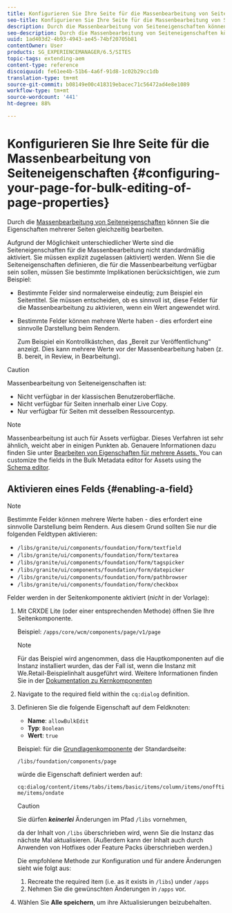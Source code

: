 ```yaml
---
title: Konfigurieren Sie Ihre Seite für die Massenbearbeitung von Seiteneigenschaften
seo-title: Konfigurieren Sie Ihre Seite für die Massenbearbeitung von Seiteneigenschaften
description: Durch die Massenbearbeitung von Seiteneigenschaften können Sie die Eigenschaften mehrerer Seiten gleichzeitig bearbeiten
seo-description: Durch die Massenbearbeitung von Seiteneigenschaften können Sie die Eigenschaften mehrerer Seiten gleichzeitig bearbeiten
uuid: 1ad403d2-4b93-4943-ae45-74bf20705b81
contentOwner: User
products: SG_EXPERIENCEMANAGER/6.5/SITES
topic-tags: extending-aem
content-type: reference
discoiquuid: fe61ee4b-51b6-4a6f-91d8-1c02b29cc1db
translation-type: tm+mt
source-git-commit: b08149e00c418319ebacec71c56472ad4e8e1089
workflow-type: tm+mt
source-wordcount: '441'
ht-degree: 88%

---
```



# Konfigurieren Sie Ihre Seite für die Massenbearbeitung von Seiteneigenschaften {#configuring-your-page-for-bulk-editing-of-page-properties}

Durch die [Massenbearbeitung von Seiteneigenschaften](/help/sites-authoring/editing-page-properties.md#from-the-sites-console-multiple-pages) können Sie die Eigenschaften mehrerer Seiten gleichzeitig bearbeiten.

Aufgrund der Möglichkeit unterschiedlicher Werte sind die Seiteneigenschaften für die Massenbearbeitung nicht standardmäßig aktiviert. Sie müssen explizit zugelassen (aktiviert) werden. Wenn Sie die Seiteneigenschaften definieren, die für die Massenbearbeitung verfügbar sein sollen, müssen Sie bestimmte Implikationen berücksichtigen, wie zum Beispiel:

* Bestimmte Felder sind normalerweise eindeutig; zum Beispiel ein Seitentitel. Sie müssen entscheiden, ob es sinnvoll ist, diese Felder für die Massenbearbeitung zu aktivieren, wenn ein Wert angewendet wird.
* Bestimmte Felder können mehrere Werte haben - dies erfordert eine sinnvolle Darstellung beim Rendern.

   Zum Beispiel ein Kontrollkästchen, das „Bereit zur Veröffentlichung“ anzeigt. Dies kann mehrere Werte vor der Massenbearbeitung haben (z. B. bereit, in Review, in Bearbeitung).

>[!CAUTION]
>
>Massenbearbeitung von Seiteneigenschaften ist:
>
>* Nicht verfügbar in der klassischen Benutzeroberfläche.
>* Nicht verfügbar für Seiten innerhalb einer Live Copy.
>* Nur verfügbar für Seiten mit desselben Ressourcentyp.

>



>[!NOTE]
>
>Massenbearbeitung ist auch für Assets verfügbar. Dieses Verfahren ist sehr ähnlich, weicht aber in einigen Punkten ab. Genauere Informationen dazu finden Sie unter [Bearbeiten von Eigenschaften für mehrere Assets. ](/help/assets/metadata.md) You can customize the fields in the Bulk Metadata editor for Assets using the [Schema editor](/help/assets/metadata-schemas.md).

## Aktivieren eines Felds {#enabling-a-field}

>[!NOTE]
>
>Bestimmte Felder können mehrere Werte haben - dies erfordert eine sinnvolle Darstellung beim Rendern. Aus diesem Grund sollten Sie nur die folgenden Feldtypen aktivieren:
>
>* `/libs/granite/ui/components/foundation/form/textfield`
>* `/libs/granite/ui/components/foundation/form/textarea`
>* `/libs/granite/ui/components/foundation/form/tagspicker`
>* `/libs/granite/ui/components/foundation/form/datepicker`
>* `/libs/granite/ui/components/foundation/form/pathbrowser`
>* `/libs/granite/ui/components/foundation/form/checkbox`

>



Felder werden in der Seitenkomponente aktiviert (*nicht* in der Vorlage):

1. Mit CRXDE Lite (oder einer entsprechenden Methode) öffnen Sie Ihre Seitenkomponente.

   Beispiel: `/apps/core/wcm/components/page/v1/page`

   >[!NOTE]
   >
   >Für das Beispiel wird angenommen, dass die Hauptkomponenten auf die Instanz installiert wurden, das der Fall ist, wenn die Instanz mit We.Retail-Beispielinhalt ausgeführt wird. Weitere Informationen finden Sie in der [Dokumentation zu Kernkomponenten](https://docs.adobe.com/content/help/de-DE/experience-manager-core-components/using/introduction.html)

1. Navigate to the required field within the `cq:dialog` definition.
1. Definieren Sie die folgende Eigenschaft auf dem Feldknoten:

   * **Name**: `allowBulkEdit`
   * **Typ**: `Boolean`
   * **Wert**: `true`

   Beispiel: für die [Grundlagenkomponente](/help/sites-authoring/default-components-foundation.md) der Standardseite:

   `/libs/foundation/components/page`

   würde die Eigenschaft definiert werden auf:

   `cq:dialog/content/items/tabs/items/basic/items/column/items/onofftime/items/ondate`

   >[!CAUTION]
   >
   >Sie dürfen ***keinerlei*** Änderungen im Pfad `/libs` vornehmen,
   >
   >da der Inhalt von `/libs` überschrieben wird, wenn Sie die Instanz das nächste Mal aktualisieren. (Außerdem kann der Inhalt auch durch Anwenden von Hotfixes oder Feature Packs überschrieben werden.)
   >
   >Die empfohlene Methode zur Konfiguration und für andere Änderungen sieht wie folgt aus:
   >
   >    1. Recreate the required item (i.e. as it exists in `/libs`) under `/apps`
   >    1. Nehmen Sie die gewünschten Änderungen in `/apps` vor.


1. Wählen Sie **Alle speichern**, um ihre Aktualisierungen beizubehalten.

